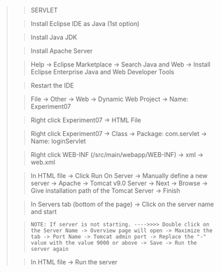 > > SERVLET
> 
>
> > Install Eclipse IDE as Java (1st option)
>
> > Install Java JDK
>
> > Install Apache Server
>
> > Help -> Eclipse Marketplace -> Search Java and Web -> Install Eclipse Enterprise Java and Web Developer Tools
>
> > Restart the IDE
>
> > File -> Other -> Web -> Dynamic Web Project -> Name: Experiment07
>
> > Right click Experiment07 -> HTML File
>
> > Right click Experiment07 -> Class -> Package: com.servlet -> Name: loginServlet
> 
> > Right click WEB-INF (/src/main/webapp/WEB-INF) -> xml -> web.xml 
>
> > In HTML file -> Click Run On Server -> Manually define a new server -> Apache -> Tomcat v9.0 Server -> Next -> Browse -> Give installation path of the Tomcat Server -> Finish
>
> > In Servers tab (bottom of the page) -> Click on the server name and start
>
> >     NOTE: If server is not starting. ---->>>> Double click on the Server Name -> Overview page will open -> Maximize the tab -> Port Name -> Tomcat admin port -> Replace the "-" value with the value 9000 or above -> Save -> Run the server again
>
> > In HTML file -> Run the server 
